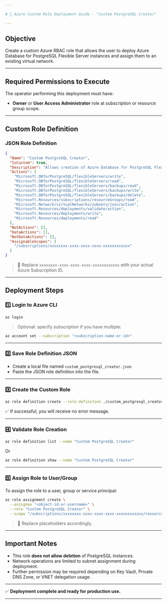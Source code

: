 ```yaml
---

# 📄 Azure Custom Role Deployment Guide - "Custom PostgreSQL Creator"

---
```


## Objective

Create a custom Azure RBAC role that allows the user to deploy Azure Database for PostgreSQL Flexible Server instances and assign them to an existing virtual network.

---

## Required Permissions to Execute

The operator performing this deployment must have:

* **Owner** or **User Access Administrator** role at subscription or resource group scope.

---

## Custom Role Definition

### JSON Role Definition

```json
{
  "Name": "Custom PostgreSQL Creator",
  "IsCustom": true,
  "Description": "Allows creation of Azure Database for PostgreSQL Flexible Server instances and assign them to a Virtual Network subnet.",
  "Actions": [
    "Microsoft.DBforPostgreSQL/flexibleServers/write",
    "Microsoft.DBforPostgreSQL/flexibleServers/read",
    "Microsoft.DBforPostgreSQL/flexibleServers/backups/read",
    "Microsoft.DBforPostgreSQL/flexibleServers/backups/write",
    "Microsoft.DBforPostgreSQL/flexibleServers/backups/delete",
    "Microsoft.Resources/subscriptions/resourceGroups/read",
    "Microsoft.Network/virtualNetworks/subnets/join/action",
    "Microsoft.Resources/deployments/validate/action",
    "Microsoft.Resources/deployments/write",
    "Microsoft.Resources/deployments/read"
  ],
  "NotActions": [],
  "DataActions": [],
  "NotDataActions": [],
  "AssignableScopes": [
    "/subscriptions/xxxxxxxx-xxxx-xxxx-xxxx-xxxxxxxxxxxx"
  ]
}
```

> 🔧 Replace `xxxxxxxx-xxxx-xxxx-xxxx-xxxxxxxxxxxx` with your actual Azure Subscription ID.

---

## Deployment Steps

### 1️⃣ Login to Azure CLI

```bash
az login
```

> Optional: specify subscription if you have multiple:

```bash
az account set --subscription "<subscription-name-or-id>"
```

---

### 2️⃣ Save Role Definition JSON

* Create a local file named `custom_postgresql_creator.json`
* Paste the JSON role definition into the file.

---

### 3️⃣ Create the Custom Role

```bash
az role definition create --role-definition ./custom_postgresql_creator.json
```

✅ If successful, you will receive no error message.

---

### 4️⃣ Validate Role Creation

```bash
az role definition list --name "Custom PostgreSQL Creator"
```

Or

```bash
az role definition show --name "Custom PostgreSQL Creator"
```

---

### 5️⃣ Assign Role to User/Group

To assign the role to a user, group or service principal:

```bash
az role assignment create \
  --assignee "<object-id-or-username>" \
  --role "Custom PostgreSQL Creator" \
  --scope "/subscriptions/xxxxxxxx-xxxx-xxxx-xxxx-xxxxxxxxxxxx/resourceGroups/<resource-group-name>"
```

> 🔧 Replace placeholders accordingly.

---

## Important Notes

* This role **does not allow deletion** of PostgreSQL instances.
* Network operations are limited to subnet assignment during deployment.
* Further permission may be required depending on Key Vault, Private DNS Zone, or VNET delegation usage.

---

✅ **Deployment complete and ready for production use.**

---
